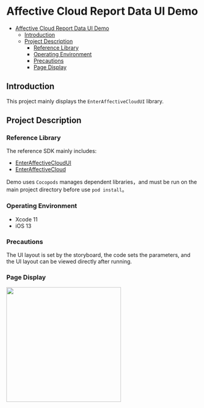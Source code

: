 # Affective Cloud Report Data UI Demo

- [Affective Cloud Report Data UI Demo](#affective-cloud-report-data-ui-demo)
  - [Introduction](#introduction)
  - [Project Description](#project-description)
    - [Reference Library](#reference-library)
    - [Operating Environment](#operating-environment)
    - [Precautions](#precautions)
    - [Page Display](#page-display)

## Introduction

This project mainly displays the `EnterAffectiveCloudUI` library.

## Project Description

### Reference Library

The reference SDK mainly includes:

- [EnterAffectiveCloudUI](../EnterAffectiveCloudUI/)
- [EnterAffectiveCloud](../../EnterAffectiveCloud/)
  
Demo uses `Cocopods` manages dependent libraries，and must be run on the main project directory before use `pod install`。

### Operating Environment

- Xcode 11  
- iOS 13

### Precautions

The UI layout is set by the storyboard, the code sets the parameters, and the UI layout can be viewed directly after running.

### Page Display

<img src="https://github.com/Entertech/Enter-AffectiveCloud-iOS-SDK/blob/master/img/IMG_5034.JPG" width="300">